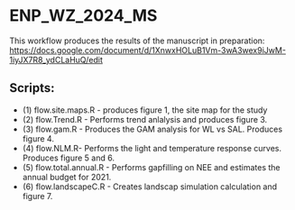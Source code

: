 # ENP_WZ_2024_MS

This workflow produces the results of the manuscript in preparation:
https://docs.google.com/document/d/1XnwxHOLuB1Vm-3wA3wex9iJwM-1iyJX7R8_ydCLaHuQ/edit

## Scripts:
- (1) flow.site.maps.R - produces figure 1, the site map for the  study
- (2) flow.Trend.R - Performs trend anlalysis and produces figure 3.
- (3) flow.gam.R - Produces the GAM analysis for WL vs SAL. Produces figure 4.
- (4) flow.NLM.R- Performs the light and temperature response curves. Produces figure 5 and 6.
- (5) flow.total.annual.R - Performs gapfilling on NEE and estimates the annual budget for 2021. 
- (6) flow.landscapeC.R - Creates landscap simulation calculation and figure 7.
